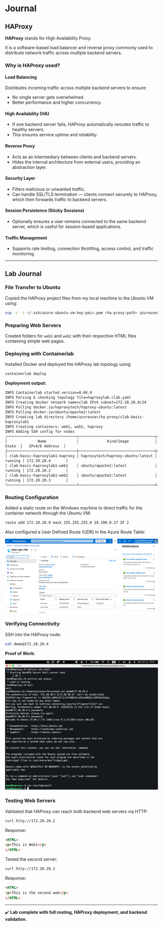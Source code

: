 
# Journal

## HAProxy

**HAProxy** stands for High Availability Proxy.

It is a software-based load balancer and reverse proxy commonly used to
distribute network traffic across multiple backend servers.

### Why is HAProxy used?

#### Load Balancing

Distributes incoming traffic across multiple backend servers to ensure:

- No single server gets overwhelmed.
- Better performance and higher concurrency.

#### High Availability (HA)

- If one backend server fails, HAProxy automatically reroutes traffic to healthy
  servers.
- This ensures service uptime and reliability.

#### Reverse Proxy

- Acts as an intermediary between clients and backend servers.
- Hides the internal architecture from external users, providing an abstraction
  layer.

#### Security Layer

- Filters malicious or unwanted traffic.
- Can handle SSL/TLS termination — clients connect securely to HAProxy, which
  then forwards traffic to backend servers.

#### Session Persistence (Sticky Sessions)

- Optionally ensures a user remains connected to the same backend server, which
  is useful for session-based applications.

#### Traffic Management

- Supports rate limiting, connection throttling, access control, and traffic
  monitoring.

---

## Lab Journal

### File Transfer to Ubuntu

Copied the HAProxy project files from my local machine to the Ubuntu VM using:

```sh
scp -r -i ~/.ssh/azure-ubuntu-vm-key-pair.pem <ha-proxy-path> azureuser@<public-ip>:/home/azureuser/
```

### Preparing Web Servers

Created folders for `web1` and `web2` with their respective HTML files
containing simple web pages.

### Deploying with Containerlab

Installed Docker and deployed the HAProxy lab topology using:

```sh
containerlab deploy
```

**Deployment output:**

```plaintext
INFO Containerlab started version=0.68.0
INFO Parsing & checking topology file=haproxylab.clab.yaml
INFO Creating docker network name=clab IPv4 subnet=172.20.20.0/24
INFO Pulling docker.io/haproxytech/haproxy-ubuntu:latest
INFO Pulling docker.io/ubuntu/apache2:latest
INFO Creating lab directory /home/azureuser/ha-proxy/clab-basic-haproxylab1
INFO Creating containers: web1, web2, haproxy
INFO Adding SSH config for nodes
╭────────────────────────────────┬───────────────────────────────────┬─────────┬───────────────────╮
│              Name              │             Kind/Image            │  State  │   IPv4/6 Address  │
├────────────────────────────────┼───────────────────────────────────┼─────────┼───────────────────┤
│ clab-basic-haproxylab1-haproxy │ haproxytech/haproxy-ubuntu:latest │ running │ 172.20.20.4       │
│ clab-basic-haproxylab1-web1    │ ubuntu/apache2:latest             │ running │ 172.20.20.2       │
│ clab-basic-haproxylab1-web2    │ ubuntu/apache2:latest             │ running │ 172.20.20.3       │
╰────────────────────────────────┴───────────────────────────────────┴─────────┴───────────────────╯
```

### Routing Configuration

Added a static route on the Windows machine to direct traffic for the container network through the Ubuntu VM:

```sh
route add 172.20.20.0 mask 255.255.255.0 10.100.0.17 IF 2
```

Also configured a User Defined Route (UDR) in the Azure Route Table:

![Route Table](assets/routing_in_azure.png)

### Verifying Connectivity

SSH into the HAProxy node:

```sh
ssh demo@172.20.20.4
```

**Proof of Work:**

![POW](assets/ha_proxy_ssh.png)

### Testing Web Servers

Validated that HAProxy can reach both backend web servers via HTTP:

```sh
curl http://172.20.20.2
```

Response:

```html
<HTML>
<p>This is Web1</p>
</HTML>
```

Tested the second server:

```sh
curl http://172.20.20.3
```

Response:

```html
<HTML>
<p>This is the second web</p>
</HTML>
```

---

✔️ **Lab complete with full routing, HAProxy deployment, and backend validation.**
